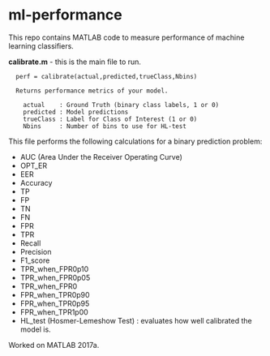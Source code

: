# ml-performance
This repo contains MATLAB code to measure performance of machine learning classifiers.

**calibrate.m** - this is the main file to run.

```
  perf = calibrate(actual,predicted,trueClass,Nbins) 
 
  Returns performance metrics of your model.
 
    actual    : Ground Truth (binary class labels, 1 or 0)
    predicted : Model predictions
    trueClass : Label for Class of Interest (1 or 0)
    Nbins     : Number of bins to use for HL-test
```

This file performs the following calculations for a binary prediction problem:
- AUC (Area Under the Receiver Operating Curve)
- OPT_ER
- EER
- Accuracy
- TP
- FP
- TN
- FN
- FPR
- TPR
- Recall
- Precision
- F1_score
- TPR_when_FPR0p10
- TPR_when_FPR0p05
- TPR_when_FPR0
- FPR_when_TPR0p90
- FPR_when_TPR0p95
- FPR_when_TPR1p00
- HL_test (Hosmer-Lemeshow Test) : evaluates how well calibrated the model is.

Worked on MATLAB 2017a.
